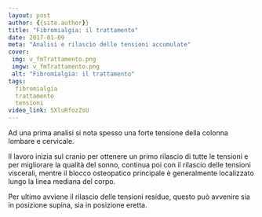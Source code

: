 ```yaml
---
layout: post
author: {{site.author}}
title: "Fibromialgia: il trattamento"
date: 2017-01-09
meta: "Analisi e rilascio delle tensioni accumulate"
cover:
 img: v_fmTrattamento.png
 imgw: v_fmTrattamento.png
 alt: "Fibromialgia: il trattamento"
tags:
  fibromialgia
  trattamento
  tensioni
video_link: 5XluRfozZsU
---
```

Ad una prima analisi si nota spesso una forte tensione della colonna lombare e cervicale.

Il lavoro inizia sul cranio per ottenere un primo rilascio di tutte le tensioni e per migliorare la qualità del sonno, continua poi con il rilascio delle tensioni viscerali, mentre il blocco osteopatico principale è generalmente localizzato lungo la linea mediana del corpo.

Per ultimo avviene il rilascio delle tensioni residue, questo può avvenire sia in posizione supina, sia in posizione eretta.
